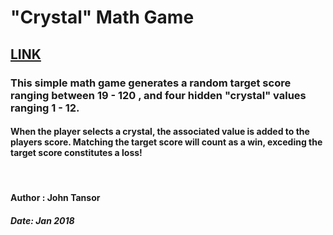 # "Crystal" Math Game

## [LINK](https://j-tanz.github.io/crystal-collector-game/)

### This simple math game generates a random target score ranging between 19 - 120 , and four hidden "crystal" values ranging 1 - 12.  


#### When the player selects a crystal, the associated value is added to the players score.  Matching the target score will count as a win, exceding the target score constitutes a loss!  

</br>

#### Author : John Tansor

##### Date: Jan 2018
